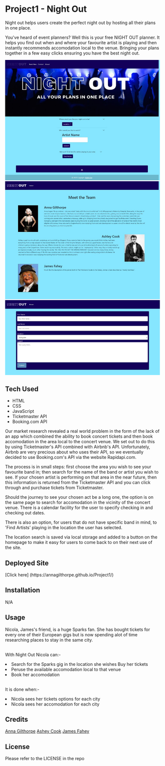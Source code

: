 # <h1>Project1 - Night Out</h1>

Night out helps users create the perfect night out by hosting all their plans in one place.

You've heard of event planners? Well this is your free NIGHT OUT planner. It helps you find out when and where your favourite artist is playing and then instantly recommends accomodation local to the venue. Bringing your plans together in a few easy clicks ensuring you have the best night out.


![Screenshot](./Images/screenshot1.jpg)
![Screenshot](./Images/screenshot2.jpg)
![Screenshot](./Images/screenshot3.jpg)

## <h2>Tech Used</h2>

<ul>
  <li>HTML</li>
  <li>CSS</li>
  <li>JavaScript</li>
  <li>Ticketmaster API</li>
  <li>Booking.com API</li>
</ul>


Our market research revealed a real world problem in the form of the lack of an app which combined the ability to book concert tickets and then book accomodation in the area local to the concert venue. We set out to do this by using Ticketmaster's API combined with Airbnb's API. Unfortunately, Airbnb are very precious about who uses their API, so we eventually decided to use Booking.com's API via the website Rapidapi.com.

The process is in small steps: first choose the area you wish to see your favourite band in; then search for the name of the band or artist you wish to see. If your chosen artist is performing on that area in the near future, then this information is returned from the Ticketmaster API and you can click through and purchase tickets from Ticketmaster.

Should the journey to see your chosen act be a long one, the option is on the same page to search for accomodation in the vicinity of the concert venue. There is a calendar facility for the user to specify checking in and checking out dates.

There is also an option, for users that do not have specific band in mind, to 'Find Artists' playing in the location the user has selected. 

The location search is saved via local storage and added to a button on the homepage to make it easy for users to come back to on their next use of the site.


<h2>Deployed Site</h2>
[Click here] (https://annagilthorpe.github.io/Project1/)

<h2>Installation</h2>
N/A

<h2>Usage</h2>
Nicola, James's friend, is a huge Sparks fan.  She has bought tickets for every one of their European gigs but is now spending alot of time researching places to stay in the same city.

<br>With Night Out Nicola can:-</br>

<li>Search for the Sparks gig in the location she wishes
Buy her tickets</li>
<li>Peruse the available accomodation local to that venue</li>
<li>Book her accomodation</li>

<br>It is done when:-</br>

<li>Nicola sees her tickets options for each city</li>
<li>Nicola sees her accomodation for each city</li>

<h2>Credits</h2>
<a href="https://github.com/AnnaGilthorpe">Anna Gilthorpe</a>
<a href="https://github.com/ashcookdev">Ashey Cook</a>
<a href="https://github.com/bertiemoogle">James Fahey</a>
          

<h2>License</h2>
Please refer to the LICENSE in the repo
